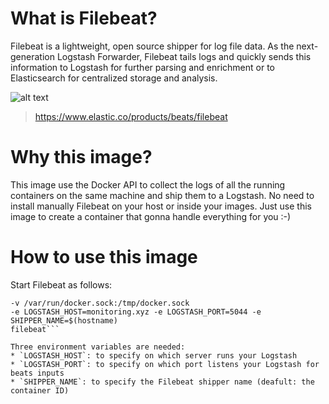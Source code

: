 # What is Filebeat?
Filebeat is a lightweight, open source shipper for log file data. As the next-generation Logstash Forwarder, Filebeat tails logs and quickly sends this information to Logstash for further parsing and enrichment or to Elasticsearch for centralized storage and analysis.

![alt text](https://static-www.elastic.co/assets/blta28996a125bb8b42/packetbeat-fish-nodes-bkgd.png?q=755 "Filebeat logo")

> https://www.elastic.co/products/beats/filebeat

# Why this image?

This image use the Docker API to collect the logs of all the running containers on the same machine and ship them to a Logstash. No need to install manually Filebeat on your host or inside your images. Just use this image to create a container that gonna handle everything for you :-)

# How to use this image
Start Filebeat as follows:

```$ docker run -ti 
-v /var/run/docker.sock:/tmp/docker.sock 
-e LOGSTASH_HOST=monitoring.xyz -e LOGSTASH_PORT=5044 -e SHIPPER_NAME=$(hostname) 
filebeat```

Three environment variables are needed:
* `LOGSTASH_HOST`: to specify on which server runs your Logstash
* `LOGSTASH_PORT`: to specify on which port listens your Logstash for beats inputs
* `SHIPPER_NAME`: to specify the Filebeat shipper name (deafult: the container ID) 
